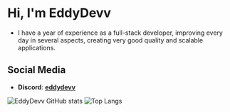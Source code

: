 # Hi, I'm EddyDevv

- I have a year of experience as a full-stack developer, improving every day in several aspects, creating very good quality and scalable applications.

## Social Media
* **Discord**: [**eddydevv**](https://discord.com/users/346752632729239553)

![EddyDevv GitHub stats](https://github-readme-stats.vercel.app/api?username=eddyerdevvv&hide=contribs&show_icons=true&theme=vue&count_private=true) ![Top Langs](https://github-readme-stats.vercel.app/api/top-langs/?username=eddyerdevvv&theme=vue&layout=compact)
